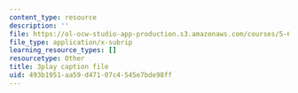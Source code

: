```yaml
---
content_type: resource
description: ''
file: https://ol-ocw-studio-app-production.s3.amazonaws.com/courses/5-61-physical-chemistry-fall-2017/493b1951aa59d47107c4545e7bde98ff_zq0KO8Gmrm0.srt
file_type: application/x-subrip
learning_resource_types: []
resourcetype: Other
title: 3play caption file
uid: 493b1951-aa59-d471-07c4-545e7bde98ff
---
```

